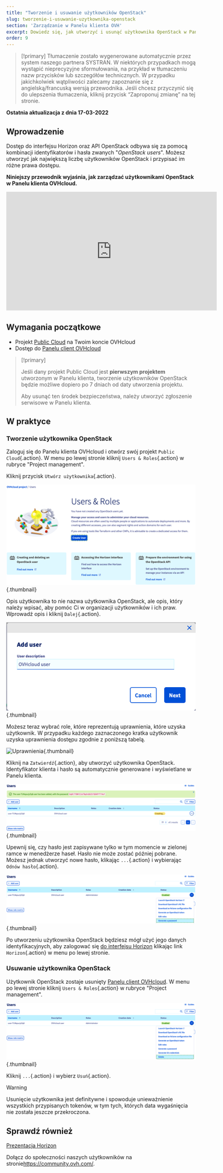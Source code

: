 ```yaml
---
title: "Tworzenie i usuwanie użytkowników OpenStack"
slug: tworzenie-i-usuwanie-uzytkownika-openstack
section: 'Zarządzanie w Panelu klienta OVH'
excerpt: Dowiedz się, jak utworzyć i usunąć użytkownika OpenStack w Panelu klienta OVHcloud
order: 9
---
```


> [!primary]
> Tłumaczenie zostało wygenerowane automatycznie przez system naszego partnera SYSTRAN. W niektórych przypadkach mogą wystąpić nieprecyzyjne sformułowania, na przykład w tłumaczeniu nazw przycisków lub szczegółów technicznych. W przypadku jakichkolwiek wątpliwości zalecamy zapoznanie się z angielską/francuską wersją przewodnika. Jeśli chcesz przyczynić się do ulepszenia tłumaczenia, kliknij przycisk “Zaproponuj zmianę” na tej stronie.
> 

**Ostatnia aktualizacja z dnia 17-03-2022**

## Wprowadzenie

Dostęp do interfejsu Horizon oraz API OpenStack odbywa się za pomocą kombinacji identyfikatorów i hasła zwanych "*OpenStack users*". Możesz utworzyć jak największą liczbę użytkowników OpenStack i przypisać im różne prawa dostępu.

**Niniejszy przewodnik wyjaśnia, jak zarządzać użytkownikami OpenStack w Panelu klienta OVHcloud.**

<iframe width="560" height="315" src="https://www.youtube.com/embed/NC69nrb6QlA" title="YouTube video player" frameborder="0" allow="accelerometer; autoplay; clipboard-write; encrypted-media; gyroscope; picture-in-picture" allowfullscreen></iframe>

## Wymagania początkowe

- Projekt [Public Cloud](https://www.ovhcloud.com/pl/public-cloud/) na Twoim koncie OVHcloud
- Dostęp do [Panelu client OVHcloud](https://www.ovh.com/auth/?action=gotomanager&from=https://www.ovh.pl/&ovhSubsidiary=pl)

> [!primary]
>
> Jeśli dany projekt Public Cloud jest **pierwszym projektem** utworzonym w Panelu klienta, tworzenie użytkowników OpenStack będzie możliwe dopiero po 7 dniach od daty utworzenia projektu.
>
> Aby usunąć ten środek bezpieczeństwa, należy utworzyć zgłoszenie serwisowe w Panelu klienta.
>

## W praktyce

### Tworzenie użytkownika OpenStack

Zaloguj się do Panelu klienta OVHcloud i otwórz swój projekt `Public Cloud`{.action}. W menu po lewej stronie kliknij `Users & Roles`{.action} w rubryce "Project management". 

Kliknij przycisk `Utwórz użytkownika`{.action}.

![User roles](images/users_roles.png){.thumbnail}

Opis użytkownika to nie nazwa użytkownika OpenStack, ale opis, który należy wpisać, aby pomóc Ci w organizacji użytkowników i ich praw. Wprowadź opis i kliknij `Dalej`{.action}.

![Add user](images/adduser.png){.thumbnail}

Możesz teraz wybrać role, które reprezentują uprawnienia, które uzyska użytkownik. W przypadku każdego zaznaczonego kratka użytkownik uzyska uprawnienia dostępu zgodnie z poniższą tabelą.

![Uprawnienia](images/permissions.png){.thumbnail}

Kliknij na `Zatwierdź`{.action}, aby utworzyć użytkownika OpenStack. Identyfikator klienta i hasło są automatycznie generowane i wyświetlane w Panelu klienta.

![User_pw](images/user_pw.png){.thumbnail}

Upewnij się, czy hasło jest zapisywane tylko w tym momencie w zielonej ramce w menedżerze haseł. Hasło nie może zostać później pobrane. Możesz jednak utworzyć nowe hasło, klikając `...`{.action} i wybierając `Odnów hasło`{.action}.

![Generate](images/generatepw.png){.thumbnail}

Po utworzeniu użytkownika OpenStack będziesz mógł użyć jego danych identyfikacyjnych, aby zalogować się [do interfejsu Horizon](https://docs.ovh.com/pl/public-cloud/horizon/) klikając link `Horizon`{.action} w menu po lewej stronie.

### Usuwanie użytkownika OpenStack

Użytkownik OpenStack zostaje usunięty [Panelu client OVHcloud](https://www.ovh.com/auth/?action=gotomanager&from=https://www.ovh.pl/&ovhSubsidiary=pl). W menu po lewej stronie kliknij `Users & Roles`{.action} w rubryce "Project management". 

![public-cloud](images/delete.png){.thumbnail}

Kliknij `...`{.action} i wybierz `Usuń`{.action}.

> [!warning]
>
> Usunięcie użytkownika jest definitywne i spowoduje unieważnienie wszystkich przypisanych tokenów, w tym tych, których data wygaśnięcia nie została jeszcze przekroczona.
> 

## Sprawdź również

[Prezentacja Horizon](https://docs.ovh.com/pl/public-cloud/horizon/)

Dołącz do społeczności naszych użytkowników na stronie<https://community.ovh.com/>.